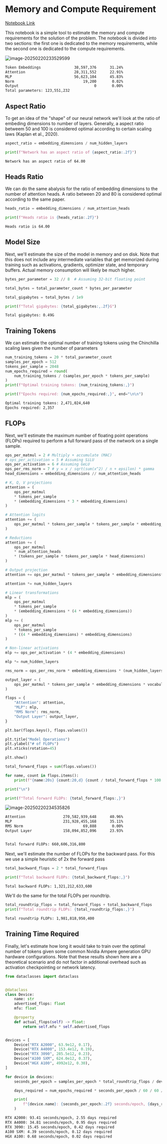 # Memory and Compute Requirement

[Notebook Link](./reference/S29.ipynb)

This notebook is a simple tool to estimate the memory and compute requirements for the solution of the problem. The notebook is divided into two sections: the first one is dedicated to the memory requirements, while the second one is dedicated to the compute requirements.

![image-20250220233529599](MemoryAndCompute.assets/image-20250220233529599.png)

```bash
Token Embeddings               38,597,376      31.24%
Attention                      28,311,552      22.91%
MLP                            56,623,104      45.83%
Norm                               19,200       0.02%
Output                                  0       0.00%
Total parameters: 123,551,232
```





## Aspect Ratio

To get an idea of the "shape" of our neural network we'll look at the ratio of embeding dimensions to number of layers. Generally, a aspect ratio betweem 50 and 100 is considered optimal according to certain scaling laws (Kaplan et al., 2020).

```python
aspect_ratio = embedding_dimensions / num_hidden_layers

print(f"Network has an aspect ratio of {aspect_ratio:.2f}")
```

```bash
Network has an aspect ratio of 64.00
```





## Heads Ratio

We can do the same abalysis for the ratio of embedding dimensions to the number of attention heads. A ratio between 20 and 80 is considered optimal according to the same paper.

```python
heads_ratio = embedding_dimensions / num_attention_heads

print(f"Heads ratio is {heads_ratio:.2f}")
```

```bash
Heads ratio is 64.00
```





## Model Size

Next, we'll estimate the size of the model in memory and on disk. Note that this does not include any intermediate variables that get memorized during training such as activations, gradients, optimizer state, and temporary buffers. Actual memory consumption will likely be much higher. 

```python
bytes_per_parameter = 32 // 8  # Assuming 32-bit floating point

total_bytes = total_parameter_count * bytes_per_parameter

total_gigabytes = total_bytes / 1e9

print(f"Total gigabytes: {total_gigabytes:,.2f}G")
```

```bash
Total gigabytes: 0.49G
```





## Training Tokens

We can estimate the optimal number of training tokens using the Chinchilla scaling laws given the number of parameters

```python
num_training_tokens = 20 * total_parameter_count
samples_per_epoch = 512
tokens_per_sample = 2048
num_epochs_required = round(
    num_training_tokens / (samples_per_epoch * tokens_per_sample)
)
print(f"Optimal training tokens: {num_training_tokens:,}")

print(f"Epochs required: {num_epochs_required:,}", end="\n\n")
```

```bash
Optimal training tokens: 2,471,024,640
Epochs required: 2,357
```





## FLOPs

Next, we'll estimate the maximum number of floating point operations (FLOPs) required to perform a full forward pass of the nwtwork on a single sample.

```python
ops_per_matmul = 2 # Multiply + accumulate (MAC)
# ops_per_activation = 5 # Assuming SiLU
ops_per_activation = 6 # Assuming GeLU
ops_per_rms_norm = 7 # y = x / sqrt(sum(x^2) / n + epsilon) * gamma
head_dimensions = embedding_dimensions // num_attention_heads

# K, Q, V projections
attention = (
    ops_per_matmul
    * tokens_per_sample
    * (embedding_dimensions * 3 * embedding_dimensions)
)

# Attention logits
attention += (
    ops_per_matmul * tokens_per_sample * tokens_per_sample * embedding_dimensions
)

# Reductions
attention += (
    ops_per_matmul
    * num_attention_heads
    * (tokens_per_sample * tokens_per_sample * head_dimensions)
)

# Output projection
attention += ops_per_matmul * tokens_per_sample * embedding_dimensions**2

attention *= num_hidden_layers

# Linear transformations
mlp = (
    ops_per_matmul
    * tokens_per_sample
    * (embedding_dimensions * (4 * embedding_dimensions))
)
mlp += (
    ops_per_matmul
    * tokens_per_sample
    * ((4 * embedding_dimensions) * embedding_dimensions)
)

# Non-linear activations
mlp += ops_per_activation * (4 * embedding_dimensions)

mlp *= num_hidden_layers

rms_norm = ops_per_rms_norm * embedding_dimensions * (num_hidden_layers + 1)

output_layer = (
    ops_per_matmul * tokens_per_sample * embedding_dimensions * vocabulary_size
)

flops = {
    "Attention": attention,
    "MLP": mlp,
    "RMS Norm": rms_norm,
    "Output Layer": output_layer,
}

plt.bar(flops.keys(), flops.values())

plt.title("Model Operations")
plt.ylabel("# of FLOPs")
plt.xticks(rotation=45)

plt.show()

total_forward_flops = sum(flops.values())

for name, count in flops.items():
    print(f"{name:20s} {count:20,d} {count / total_forward_flops * 100:10.2f}%")

print("\n")

print(f"Total forward FLOPs: {total_forward_flops:,}")
```

![image-20250220234535826](MemoryAndCompute.assets/image-20250220234535826.png)

```bash
Attention                 270,582,939,648      40.96%
MLP                       231,928,455,168      35.11%
RMS Norm                           69,888       0.00%
Output Layer              158,094,852,096      23.93%


Total forward FLOPs: 660,606,316,800
```

Next, we'll estimate the number of FLOPs for the backward pass. For this we use a simple heuristic of 2x the forward pass

```python
total_backward_flops = 2 * total_forward_flops

print(f"Total backward FLOPs: {total_backward_flops:,}")
```

```bash
Total backward FLOPs: 1,321,212,633,600
```



We'll do the same for the total FLOPs per roundtrip.

```python
total_roundtrip_flops = total_forward_flops + total_backward_flops
print(f"Total roundtrip FLOPs: {total_roundtrip_flops:,}")
```

```bash
Total roundtrip FLOPs: 1,981,818,950,400
```





## Training Time Required

Finally, let's estimate how long it would take to train over the optimal number of tokens given some common Nvidia Ampere generation GPU hardware configurations. Note that these results shown here are a theoretical scenario and do not factor in additional overhead such as activation checkpointing or network latency.

```python
from dataclasses import dataclass


@dataclass
class Device:
    name: str
    advertised_flops: float
    mfu: float

    @property
    def actual_flops(self) -> float:
        return self.mfu * self.advertised_flops


devices = [
    Device("RTX A2000", 63.9e12, 0.17),
    Device("RTX A4000", 153.4e12, 0.19),
    Device("RTX 3090", 285.5e12, 0.23),
    Device("A100 SXM", 624.0e12, 0.37),
    Device("HGX A100", 4992e12, 0.30),
]

for device in devices:
    seconds_per_epoch = samples_per_epoch * total_roundtrip_flops / device.actual_flops

    days_required = num_epochs_required * seconds_per_epoch / 60 / 60 / 24

    print(
        f"{device.name}: {seconds_per_epoch:.2f} seconds/epoch, {days_required:,.2f} days required"
    )
```

```bash
RTX A2000: 93.41 seconds/epoch, 2.55 days required
RTX A4000: 34.81 seconds/epoch, 0.95 days required
RTX 3090: 15.45 seconds/epoch, 0.42 days required
A100 SXM: 4.39 seconds/epoch, 0.12 days required
HGX A100: 0.68 seconds/epoch, 0.02 days required
```

